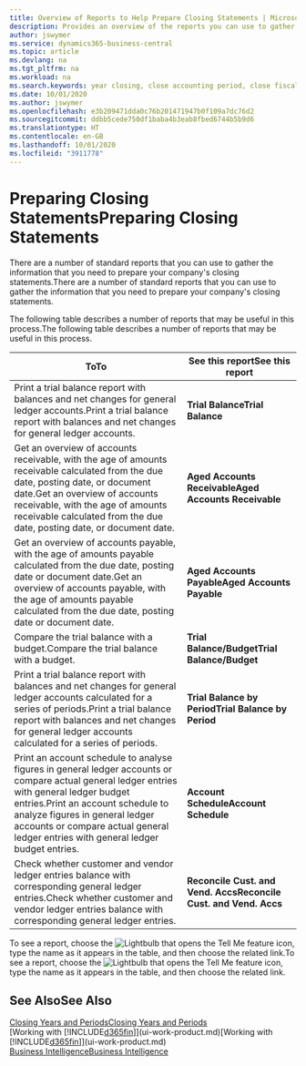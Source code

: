 ```yaml
---
title: Overview of Reports to Help Prepare Closing Statements | Microsoft Docs
description: Provides an overview of the reports you can use to gather information to prepare your company's closing statements when closing the fiscal year.
author: jswymer
ms.service: dynamics365-business-central
ms.topic: article
ms.devlang: na
ms.tgt_pltfrm: na
ms.workload: na
ms.search.keywords: year closing, close accounting period, close fiscal year, aging, creditor payments, vendor payments, assets, liabilities, equity, analysis, reporting, financial report, business intelligence, BI, Power Bi, KPI
ms.date: 10/01/2020
ms.author: jswymer
ms.openlocfilehash: e3b209471dda0c76b201471947b0f109a7dc76d2
ms.sourcegitcommit: ddbb5cede750df1baba4b3eab8fbed6744b5b9d6
ms.translationtype: HT
ms.contentlocale: en-GB
ms.lasthandoff: 10/01/2020
ms.locfileid: "3911778"
---
```

# <a name="preparing-closing-statements"></a><span data-ttu-id="38b39-103">Preparing Closing Statements</span><span class="sxs-lookup"><span data-stu-id="38b39-103">Preparing Closing Statements</span></span>
<span data-ttu-id="38b39-104">There are a number of standard reports that you can use to gather the information that you need to prepare your company's closing statements.</span><span class="sxs-lookup"><span data-stu-id="38b39-104">There are a number of standard reports that you can use to gather the information that you need to prepare your company's closing statements.</span></span>

<span data-ttu-id="38b39-105">The following table describes a number of reports that may be useful in this process.</span><span class="sxs-lookup"><span data-stu-id="38b39-105">The following table describes a number of reports that may be useful in this process.</span></span>  

| <span data-ttu-id="38b39-106">To</span><span class="sxs-lookup"><span data-stu-id="38b39-106">To</span></span> | <span data-ttu-id="38b39-107">See this report</span><span class="sxs-lookup"><span data-stu-id="38b39-107">See this report</span></span> |
| --- | --- |
| <span data-ttu-id="38b39-108">Print a trial balance report with balances and net changes for general ledger accounts.</span><span class="sxs-lookup"><span data-stu-id="38b39-108">Print a trial balance report with balances and net changes for general ledger accounts.</span></span> |<span data-ttu-id="38b39-109">**Trial Balance**</span><span class="sxs-lookup"><span data-stu-id="38b39-109">**Trial Balance**</span></span> |
| <span data-ttu-id="38b39-110">Get an overview of accounts receivable, with the age of amounts receivable calculated from the due date, posting date, or document date.</span><span class="sxs-lookup"><span data-stu-id="38b39-110">Get an overview of accounts receivable, with the age of amounts receivable calculated from the due date, posting date, or document date.</span></span> |<span data-ttu-id="38b39-111">**Aged Accounts Receivable**</span><span class="sxs-lookup"><span data-stu-id="38b39-111">**Aged Accounts Receivable**</span></span> |
| <span data-ttu-id="38b39-112">Get an overview of accounts payable, with the age of amounts payable calculated from the due date, posting date or document date.</span><span class="sxs-lookup"><span data-stu-id="38b39-112">Get an overview of accounts payable, with the age of amounts payable calculated from the due date, posting date or document date.</span></span> |<span data-ttu-id="38b39-113">**Aged Accounts Payable**</span><span class="sxs-lookup"><span data-stu-id="38b39-113">**Aged Accounts Payable**</span></span> |
| <span data-ttu-id="38b39-114">Compare the trial balance with a budget.</span><span class="sxs-lookup"><span data-stu-id="38b39-114">Compare the trial balance with a budget.</span></span> |<span data-ttu-id="38b39-115">**Trial Balance/Budget**</span><span class="sxs-lookup"><span data-stu-id="38b39-115">**Trial Balance/Budget**</span></span> |
| <span data-ttu-id="38b39-116">Print a trial balance report with balances and net changes for general ledger accounts calculated for a series of periods.</span><span class="sxs-lookup"><span data-stu-id="38b39-116">Print a trial balance report with balances and net changes for general ledger accounts calculated for a series of periods.</span></span> |<span data-ttu-id="38b39-117">**Trial Balance by Period**</span><span class="sxs-lookup"><span data-stu-id="38b39-117">**Trial Balance by Period**</span></span> |
| <span data-ttu-id="38b39-118">Print an account schedule to analyse figures in general ledger accounts or compare actual general ledger entries with general ledger budget entries.</span><span class="sxs-lookup"><span data-stu-id="38b39-118">Print an account schedule to analyze figures in general ledger accounts or compare actual general ledger entries with general ledger budget entries.</span></span> |<span data-ttu-id="38b39-119">**Account Schedule**</span><span class="sxs-lookup"><span data-stu-id="38b39-119">**Account Schedule**</span></span> |
| <span data-ttu-id="38b39-120">Check whether customer and vendor ledger entries balance with corresponding general ledger entries.</span><span class="sxs-lookup"><span data-stu-id="38b39-120">Check whether customer and vendor ledger entries balance with corresponding general ledger entries.</span></span> |<span data-ttu-id="38b39-121">**Reconcile Cust. and Vend. Accs**</span><span class="sxs-lookup"><span data-stu-id="38b39-121">**Reconcile Cust. and Vend. Accs**</span></span> |

<span data-ttu-id="38b39-122">To see a report, choose the ![Lightbulb that opens the Tell Me feature](media/ui-search/search_small.png "Tell me what you want to do") icon, type the name as it appears in the table, and then choose the related link.</span><span class="sxs-lookup"><span data-stu-id="38b39-122">To see a report, choose the ![Lightbulb that opens the Tell Me feature](media/ui-search/search_small.png "Tell me what you want to do") icon, type the name as it appears in the table, and then choose the related link.</span></span>

## <a name="see-also"></a><span data-ttu-id="38b39-123">See Also</span><span class="sxs-lookup"><span data-stu-id="38b39-123">See Also</span></span>
[<span data-ttu-id="38b39-124">Closing Years and Periods</span><span class="sxs-lookup"><span data-stu-id="38b39-124">Closing Years and Periods</span></span>](year-close-years-periods.md)  
<span data-ttu-id="38b39-125">[Working with [!INCLUDE[d365fin](includes/d365fin_md.md)]](ui-work-product.md)</span><span class="sxs-lookup"><span data-stu-id="38b39-125">[Working with [!INCLUDE[d365fin](includes/d365fin_md.md)]](ui-work-product.md)</span></span>  
[<span data-ttu-id="38b39-126">Business Intelligence</span><span class="sxs-lookup"><span data-stu-id="38b39-126">Business Intelligence</span></span>](bi.md)

